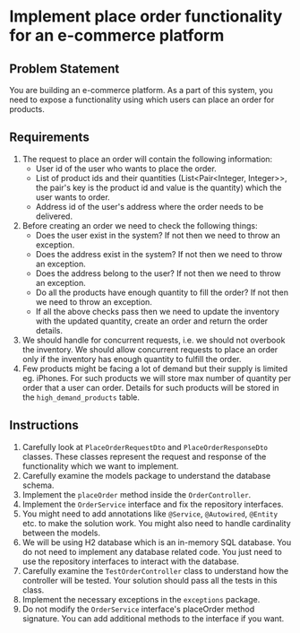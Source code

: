 # Implement place order functionality for an e-commerce platform

## Problem Statement

You are building an e-commerce platform. As a part of this system, you need to expose a functionality using which users can place an order for products.

## Requirements
1. The request to place an order will contain the following information:
   * User id of the user who wants to place the order.
   * List of product ids and their quantities (List<Pair<Integer, Integer>>, the pair's key is the product id and value is the quantity) which the user wants to order.
   * Address id of the user's address where the order needs to be delivered.
2. Before creating an order we need to check the following things:
   * Does the user exist in the system? If not then we need to throw an exception.
   * Does the address exist in the system? If not then we need to throw an exception.
   * Does the address belong to the user? If not then we need to throw an exception.
   * Do all the products have enough quantity to fill the order? If not then we need to throw an exception.
   * If all the above checks pass then we need to update the inventory with the updated quantity, create an order and return the order details.
3. We should handle for concurrent requests, i.e. we should not overbook the inventory. We should allow concurrent requests to place an order only if the inventory has enough quantity to fulfill the order.
4. Few products might be facing a lot of demand but their supply is limited eg. iPhones. For such products we will store max number of quantity per order that a user can order. Details for such products will be stored in the `high_demand_products` table.


## Instructions
1. Carefully look at `PlaceOrderRequestDto` and `PlaceOrderResponseDto` classes. These classes represent the request and response of the functionality which we want to implement.
2. Carefully examine the models package to understand the database schema.
3. Implement the `placeOrder` method inside the `OrderController`.
4. Implement the `OrderService` interface and fix the repository interfaces.
5. You might need to add annotations like `@Service`, `@Autowired`, `@Entity` etc. to make the solution work. You might also need to handle cardinality between the models.
6. We will be using H2 database which is an in-memory SQL database. You do not need to implement any database related code. You just need to use the repository interfaces to interact with the database.
7. Carefully examine the `TestOrderController` class to understand how the controller will be tested. Your solution should pass all the tests in this class.
8. Implement the necessary exceptions in the `exceptions` package.
9. Do not modify the `OrderService` interface's placeOrder method signature. You can add additional methods to the interface if you want.